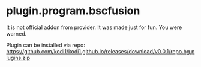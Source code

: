 plugin.program.bscfusion
======================
It is not official addon from provider.
It was made just for fun.
You were warned.

Plugin can be installed via repo:
https://github.com/kodi1/kodi1.github.io/releases/download/v0.0.1/repo.bg.plugins.zip
